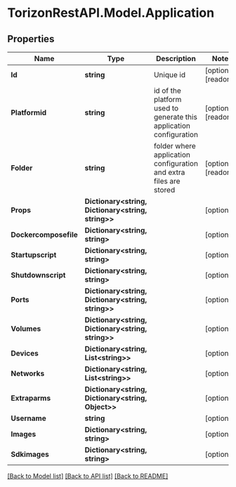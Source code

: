 
# TorizonRestAPI.Model.Application

## Properties

Name | Type | Description | Notes
------------ | ------------- | ------------- | -------------
**Id** | **string** | Unique id | [optional] [readonly] 
**Platformid** | **string** | id of the platform used to generate this application configuration | [optional] [readonly] 
**Folder** | **string** | folder where application configuration and extra files are stored | [optional] [readonly] 
**Props** | **Dictionary&lt;string, Dictionary&lt;string, string&gt;&gt;** |  | [optional] 
**Dockercomposefile** | **Dictionary&lt;string, string&gt;** |  | [optional] 
**Startupscript** | **Dictionary&lt;string, string&gt;** |  | [optional] 
**Shutdownscript** | **Dictionary&lt;string, string&gt;** |  | [optional] 
**Ports** | **Dictionary&lt;string, Dictionary&lt;string, string&gt;&gt;** |  | [optional] 
**Volumes** | **Dictionary&lt;string, Dictionary&lt;string, string&gt;&gt;** |  | [optional] 
**Devices** | **Dictionary&lt;string, List&lt;string&gt;&gt;** |  | [optional] 
**Networks** | **Dictionary&lt;string, List&lt;string&gt;&gt;** |  | [optional] 
**Extraparms** | **Dictionary&lt;string, Dictionary&lt;string, Object&gt;&gt;** |  | [optional] 
**Username** | **string** |  | [optional] 
**Images** | **Dictionary&lt;string, string&gt;** |  | [optional] 
**Sdkimages** | **Dictionary&lt;string, string&gt;** |  | [optional] 

[[Back to Model list]](../README.md#documentation-for-models)
[[Back to API list]](../README.md#documentation-for-api-endpoints)
[[Back to README]](../README.md)

